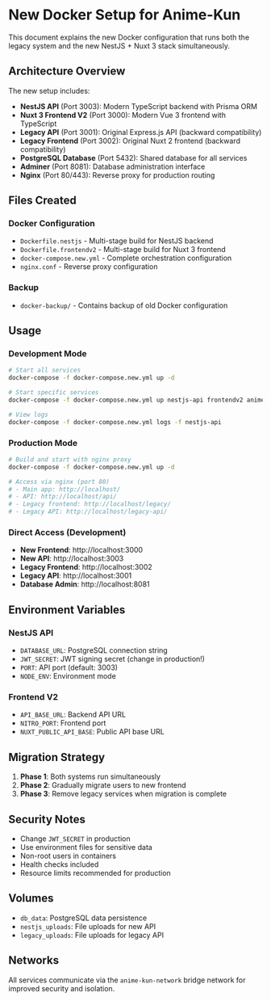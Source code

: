 # New Docker Setup for Anime-Kun

This document explains the new Docker configuration that runs both the legacy system and the new NestJS + Nuxt 3 stack simultaneously.

## Architecture Overview

The new setup includes:

- **NestJS API** (Port 3003): Modern TypeScript backend with Prisma ORM
- **Nuxt 3 Frontend V2** (Port 3000): Modern Vue 3 frontend with TypeScript
- **Legacy API** (Port 3001): Original Express.js API (backward compatibility)
- **Legacy Frontend** (Port 3002): Original Nuxt 2 frontend (backward compatibility)
- **PostgreSQL Database** (Port 5432): Shared database for all services
- **Adminer** (Port 8081): Database administration interface
- **Nginx** (Port 80/443): Reverse proxy for production routing

## Files Created

### Docker Configuration
- `Dockerfile.nestjs` - Multi-stage build for NestJS backend
- `Dockerfile.frontendv2` - Multi-stage build for Nuxt 3 frontend
- `docker-compose.new.yml` - Complete orchestration configuration
- `nginx.conf` - Reverse proxy configuration

### Backup
- `docker-backup/` - Contains backup of old Docker configuration

## Usage

### Development Mode
```bash
# Start all services
docker-compose -f docker-compose.new.yml up -d

# Start specific services
docker-compose -f docker-compose.new.yml up nestjs-api frontendv2 anime-kun-postgres

# View logs
docker-compose -f docker-compose.new.yml logs -f nestjs-api
```

### Production Mode
```bash
# Build and start with nginx proxy
docker-compose -f docker-compose.new.yml up -d

# Access via nginx (port 80)
# - Main app: http://localhost/
# - API: http://localhost/api/
# - Legacy frontend: http://localhost/legacy/
# - Legacy API: http://localhost/legacy-api/
```

### Direct Access (Development)
- **New Frontend**: http://localhost:3000
- **New API**: http://localhost:3003
- **Legacy Frontend**: http://localhost:3002
- **Legacy API**: http://localhost:3001
- **Database Admin**: http://localhost:8081

## Environment Variables

### NestJS API
- `DATABASE_URL`: PostgreSQL connection string
- `JWT_SECRET`: JWT signing secret (change in production!)
- `PORT`: API port (default: 3003)
- `NODE_ENV`: Environment mode

### Frontend V2
- `API_BASE_URL`: Backend API URL
- `NITRO_PORT`: Frontend port
- `NUXT_PUBLIC_API_BASE`: Public API base URL

## Migration Strategy

1. **Phase 1**: Both systems run simultaneously
2. **Phase 2**: Gradually migrate users to new frontend
3. **Phase 3**: Remove legacy services when migration is complete

## Security Notes

- Change `JWT_SECRET` in production
- Use environment files for sensitive data
- Non-root users in containers
- Health checks included
- Resource limits recommended for production

## Volumes

- `db_data`: PostgreSQL data persistence
- `nestjs_uploads`: File uploads for new API
- `legacy_uploads`: File uploads for legacy API

## Networks

All services communicate via the `anime-kun-network` bridge network for improved security and isolation.
